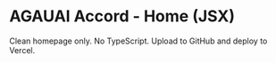 # AGAUAI Accord - Home (JSX)

Clean homepage only. No TypeScript. Upload to GitHub and deploy to Vercel.
